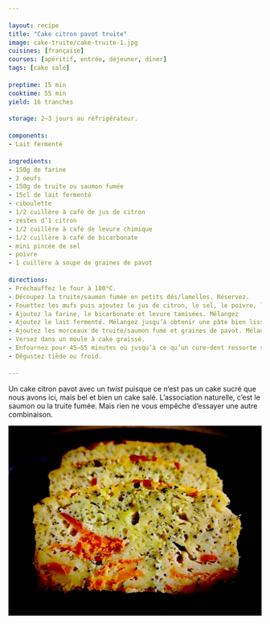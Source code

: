 ```yaml
---

layout: recipe
title: "Cake citron pavot truite"
image: cake-truite/cake-truite-1.jpg
cuisines: [française]
courses: [apéritif, entrée, déjeuner, dîner]
tags: [cake salé]

preptime: 15 min
cooktime: 55 min
yield: 16 tranches

storage: 2–3 jours au réfrigérateur.

components: 
- Lait fermenté

ingredients:
- 150g de farine
- 3 oeufs
- 150g de truite ou saumon fumée
- 15cl de lait fermenté
- ciboulette
- 1/2 cuillère à café de jus de citron
- zestes d’1 citron
- 1/2 cuillère à café de levure chimique
- 1/2 cuillère à café de bicarbonate
- mini pincée de sel
- poivre
- 1 cuillère à soupe de graines de pavot

directions:
- Préchauffez le four à 180°C.
- Découpez la truite/saumon fumée en petits dés/lamelles. Réservez.
- Fouettez les œufs puis ajoutez le jus de citron, le sel, le poivre, la ciboulette. Mélangez. 
- Ajoutez la farine, le bicarbonate et levure tamisées. Mélangez
- Ajoutez le lait fermenté. Mélangez jusqu’à obtenir une pâte bien lisse.
- Ajoutez les morceaux de truite/saumon fumé et graines de pavot. Mélangez pour bien les distribuer.
- Versez dans un moule à cake graissé.
- Enfournez pour 45–55 minutes où jusqu’à ce qu’un cure-dent ressorte sec.
- Dégustez tiède ou froid.

---
```


Un cake citron pavot avec un <i lang="en">twist</i> puisque ce n‘est pas un cake sucré que nous avons ici, mais bel et bien un cake salé. L’association naturelle, c’est le saumon ou la truite fumée. Mais rien ne vous empêche d’essayer une autre combinaison.

![La texture est à mi-chemin entre cake et flanc, presque mousseuse plutôt que moelleuse.](../images/cake-truite/cake-truite-2.jpg) 